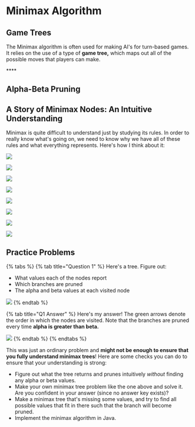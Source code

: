 # Minimax Algorithm

## Game Trees

The Minimax algorithm is often used for making AI's for turn-based games. It relies on the use of a type of **game tree,** which maps out all of the possible moves that players can make.

\*\*\*\*

## **Alpha-Beta Pruning** 

## A Story of Minimax Nodes: An Intuitive Understanding

Minimax is quite difficult to understand just by studying its rules. In order to really know what's going on, we need to know why we have all of these rules and what everything represents. Here's how I think about it:

![](../.gitbook/assets/image%20%2873%29.png)

![](../.gitbook/assets/image%20%2844%29.png)

![](../.gitbook/assets/image%20%288%29.png)

![](../.gitbook/assets/image%20%2871%29.png)

![](../.gitbook/assets/image%20%2843%29.png)

![](../.gitbook/assets/image%20%2829%29.png)

![](../.gitbook/assets/image%20%2822%29.png)

![](../.gitbook/assets/image%20%2818%29.png)

## Practice Problems

{% tabs %}
{% tab title="Question 1" %}
Here's a tree. Figure out:

* What values each of the nodes report
* Which branches are pruned
* The alpha and beta values at each visited node

![](../.gitbook/assets/image%20%2875%29.png)
{% endtab %}

{% tab title="Q1 Answer" %}
Here's my answer! The green arrows denote the order in which the nodes are visited. Note that the branches are pruned every time **alpha is greater than beta.** 

![](../.gitbook/assets/image%20%2887%29.png)
{% endtab %}
{% endtabs %}

This was just an ordinary problem and **might not be enough to ensure that you fully understand minimax trees**! Here are some checks you can do to ensure that your understanding is strong:

* Figure out what the tree returns and prunes intuitively _without_ finding any alpha or beta values.
* Make your own minimax tree problem like the one above and solve it. Are you confident in your answer \(since no answer key exists\)?
* Make a minimax tree that's missing some values, and try to find all possible values that fit in there such that the branch will become pruned.
* Implement the minimax algorithm in Java.

